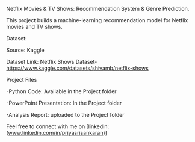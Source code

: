 Netflix Movies & TV Shows: Recommendation System & Genre Prediction.

This project builds a machine-learning recommendation model for Netflix movies and TV shows.

Dataset:

Source: Kaggle

Dataset Link: Netflix Shows Dataset-https://www.kaggle.com/datasets/shivamb/netflix-shows

Project Files

-Python Code: Available in the Project folder

-PowerPoint Presentation: In the Project folder

-Analysis Report: uploaded to the Project folder

Feel free to connect with me on [linkedin:(www.linkedin.com/in/priyasrisankaran)]
